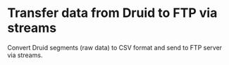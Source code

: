 # Transfer data from Druid to FTP via streams

Convert Druid segments (raw data) to CSV format and send to FTP server via streams.
